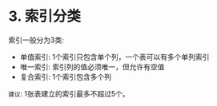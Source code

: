 # 3. 索引分类

索引一般分为3类:
* 单值索引: 1个索引只包含单个列，一个表可以有多个单列索引
* 唯一索引: 索引列的值必须唯一，但允许有空值
* 复合索引: 1个索引包含多个列

`建议`: 1张表建立的索引最多不超过5个。
